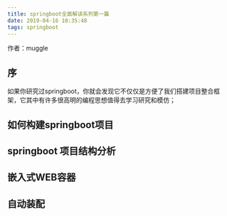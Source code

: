 ```yaml
---
title: springboot全面解读系列第一篇
date: 2019-04-16 10:35:48
tags: springboot
---
```


作者：muggle

## 序

如果你研究过springboot，你就会发现它不仅仅是方便了我们搭建项目整合框架，它其中有许多很高明的编程思想值得去学习研究和模仿；

## 如何构建springboot项目

## springboot 项目结构分析

## 嵌入式WEB容器

## 自动装配 



